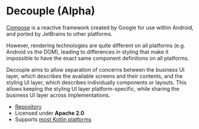 # Decouple (Alpha)

[Compose](https://www.jetbrains.com/lp/compose-multiplatform/) is a reactive framework created by Google for use within Android, and ported by JetBrains to other platforms.

However, rendering technologies are quite different on all platforms (e.g. Android vs the DOM), leading to differences in styling that make it impossible to have the exact same component definitions on all platforms.

Decouple aims to allow separation of concerns between the business UI layer, which describes the available screens and their contents, and the styling UI layer, which describes individually components or layouts. This allows keeping the styling UI layer platform-specific, while sharing the business UI layer across implementations.

<div class="grid cards" markdown>

- [Repository](https://gitlab.com/opensavvy/decouple)
- Licensed under **Apache 2.0**
- Supports [most Kotlin platforms](../supported-platforms.md)

</div>
